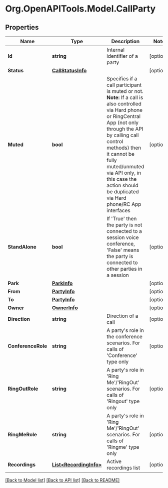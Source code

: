 
# Org.OpenAPITools.Model.CallParty

## Properties

Name | Type | Description | Notes
------------ | ------------- | ------------- | -------------
**Id** | **string** | Internal identifier of a party | [optional] 
**Status** | [**CallStatusInfo**](CallStatusInfo.md) |  | [optional] 
**Muted** | **bool** | Specifies if a call participant is muted or not. **Note:** If a call is also controlled via Hard phone or RingCentral App (not only through the API by calling call control methods) then it cannot be fully muted/unmuted via API only, in this case the action should be duplicated via Hard phone/RC App interfaces | [optional] 
**StandAlone** | **bool** | If &#39;True&#39; then the party is not connected to a session voice conference, &#39;False&#39; means the party is connected to other parties in a session | [optional] 
**Park** | [**ParkInfo**](ParkInfo.md) |  | [optional] 
**From** | [**PartyInfo**](PartyInfo.md) |  | [optional] 
**To** | [**PartyInfo**](PartyInfo.md) |  | [optional] 
**Owner** | [**OwnerInfo**](OwnerInfo.md) |  | [optional] 
**Direction** | **string** | Direction of a call | [optional] 
**ConferenceRole** | **string** | A party&#39;s role in the conference scenarios. For calls of &#39;Conference&#39; type only | [optional] 
**RingOutRole** | **string** | A party&#39;s role in &#39;Ring Me&#39;/&#39;RingOut&#39; scenarios. For calls of &#39;Ringout&#39; type only | [optional] 
**RingMeRole** | **string** | A party&#39;s role in &#39;Ring Me&#39;/&#39;RingOut&#39; scenarios. For calls of &#39;Ringme&#39; type only | [optional] 
**Recordings** | [**List&lt;RecordingInfo&gt;**](RecordingInfo.md) | Active recordings list | [optional] 

[[Back to Model list]](../README.md#documentation-for-models)
[[Back to API list]](../README.md#documentation-for-api-endpoints)
[[Back to README]](../README.md)

